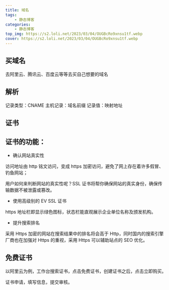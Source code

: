 ```yaml
---
title: 域名
tags: 
    - 静态博客
categories: 
    - 静态博客
top_img: https://s2.loli.net/2023/03/04/OUGBcRo9xnsu1tf.webp
cover: https://s2.loli.net/2023/03/04/OUGBcRo9xnsu1tf.webp
---
```


## 买域名

去阿里云、腾讯云、百度云等等去买自己想要的域名

## 解析

记录类型：CNAME
主机记录：域名前缀
记录值：映射地址

## 证书

## 证书的功能：

-   确认网站真实性

访问地址由 http 铭文访问，变成 https 加密访问，避免了网上存在着许多假冒、钓鱼网站；

用户如何来判断网站的真实性呢？SSL 证书将帮你确保网站的真实身份，确保传输数据不被泄露或篡改。

-   使用高级别的 EV SSL 证书

https 地址栏即显示绿色图标，状态栏能直观展示企业单位名称及颁发机构。

-   提升搜索排名

采用 Https 加密的网站在搜索结果中的排名将会高于 Http，同时国内的搜索引擎厂商也在加强对 Https 的重视，采用 Https 可以辅助站点的 SEO 优化。

## 免费证书

以阿里云为例，工作台搜索证书，点击免费证书，创建证书之后，点击立即购买。

证书申请，填写信息，提交审核。